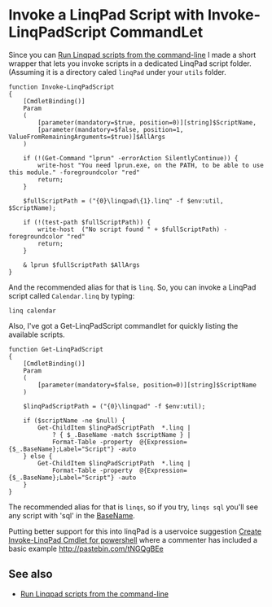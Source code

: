 ﻿# Invoke a LinqPad Script with Invoke-LinqPadScript CommandLet

Since you can [Run Linqpad scripts from the command-line](run_linqpad_scripts_from_commandline.md) I made a short wrapper that lets you invoke scripts in a dedicated LinqPad script folder. (Assuming it is a directory caled `linqPad` under your `utils` folder.

    function Invoke-LinqPadScript
    {
        [CmdletBinding()]
        Param
        (
            [parameter(mandatory=$true, position=0)][string]$ScriptName,
            [parameter(mandatory=$false, position=1, ValueFromRemainingArguments=$true)]$AllArgs
        )

        if (!(Get-Command "lprun" -errorAction SilentlyContinue)) {
            write-host "You need lprun.exe, on the PATH, to be able to use this module." -foregroundcolor "red"
            return;
        }

        $fullScriptPath = ("{0}\linqpad\{1}.linq" -f $env:util, $ScriptName);

        if (!(test-path $fullScriptPath)) {
            write-host  ("No script found " + $fullScriptPath) -foregroundcolor "red"
            return;
        }

        & lprun $fullScriptPath $AllArgs
    }


And the recommended alias for that is `linq`. So, you can invoke a LinqPad script called `Calendar.linq` by typing:

    linq calendar


Also, I've got a Get-LinqPadScript commandlet for quickly listing the available scripts.

    function Get-LinqPadScript
    {
        [CmdletBinding()]
        Param
        (
            [parameter(mandatory=$false, position=0)][string]$ScriptName
        )

        $linqPadScriptPath = ("{0}\linqpad" -f $env:util);

        if ($scriptName -ne $null) {
            Get-ChildItem $linqPadScriptPath  *.linq |
                ? { $_.BaseName -match $scriptName } |
                Format-Table -property  @{Expression={$_.BaseName};Label="Script"} -auto
        } else {
            Get-ChildItem $linqPadScriptPath  *.linq |
                Format-Table -property  @{Expression={$_.BaseName};Label="Script"} -auto
        }
    }

The recommended alias for that is `linqs`, so if you try, `linqs sql` you'll see any script with 'sql' in the [BaseName](../powershell/parts_of_a_fileSystemInfo_object.md).


Putting better support for this into linqPad is a uservoice suggestion [Create Invoke-LinqPad Cmdlet for powershell](https://linqpad.uservoice.com/forums/18302-linqpad-feature-suggestions/suggestions/7408081-create-invoke-linqpad-cmdlet-for-powershell) where a commenter has included a basic example http://pastebin.com/tNGQgBEe

## See also

 * [Run Linqpad scripts from the command-line](run_linqpad_scripts_from_commandline.md)